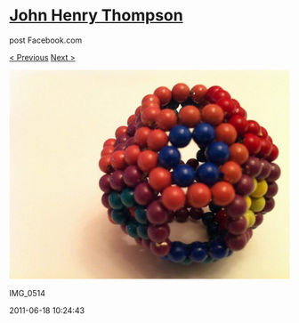 # [John Henry Thompson](../README.md)
post Facebook.com

[< Previous](2011-06-18-10.md) [Next >](2011-06-18-12.md)

[![](../media/2011-06-18/Magnetic-Balls-IMG_0514.jpg)](../README.md)

IMG_0514

2011-06-18 10:24:43